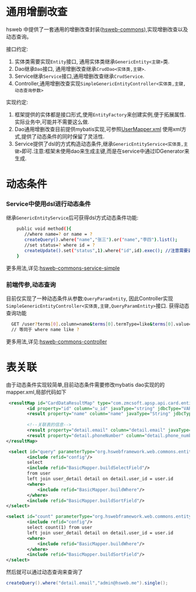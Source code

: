 # 通用增删改查
hsweb 中提供了一套通用的增删改查封装([hsweb-commons](../../../hsweb-commons)),实现增删改查以及动态查询。

接口约定: 
1. 实体类需要实现`Entity`接口, 通用实体类继承`GenericEntity<主键>`类.
2. Dao继承`Dao`接口, 通用增删改查继承`CrudDao<实体类,主键>`.
3. Service继承`Service`接口,通用增删改查继承`CrudService`.
4. Controller,通用增删改查实现`SimpleGenericEntityController<实体类,主键,动态查询参数>`

实现约定:
1. 框架提供的实体都是接口形式,使用`EntityFactory`来创建实例,便于拓展属性. 实际业务中,可能并不需要这么做.
2. Dao通用增删改查目前提供mybatis实现,可参照[UserMapper.xml](https://github.com/hs-web/hsweb-framework/blob/master/hsweb-system/hsweb-system-authorization/hsweb-system-authorization-dao/hsweb-system-authorization-dao-mybatis/src/main/resources/org/hswebframework/web/dao/mybatis/mappers/authorization/UserMapper.xml#L23-L69)
   使用xml方式,提供了动态条件的同时保留了灵活性.
3. Service提供了dsl的方式构造动态条件,继承`GenericEntityService<实体类,主键>`即可.注意:框架未使用dao来生成主键,而是在service中通过IDGenerator来生成.

# 动态条件

### Service中使用dsl进行动态条件
继承`GenericEntityService`后可获得dsl方式动态条件功能:

```bash
    public void method(){
       //where name=? or name = ?
       createQuery().where("name","张三").or("name","李四").list();
       //set status=? where id = ?
       createUpdate().set("status",1).where("id",id).exec(); //注意需要调用exec()
    }
```
更多用法,详见:[hsweb-commons-service-simple](https://github.com/hs-web/hsweb-framework/tree/master/hsweb-commons/hsweb-commons-service/hsweb-commons-service-simple)

### 前端传参,动态查询
目前仅实现了一种动态条件从参数:`QueryParamEntity`,
因此Controller实现`SimpleGenericEntityController<实体类,主键,QueryParamEntity>`接口. 获得动态查询功能

```bash
  GET /user?terms[0].column=name&terms[0].termType=like&terms[0].value=张三
  // 等同于 where name like ?
```
更多用法,详见:[hsweb-commons-controller](https://github.com/hs-web/hsweb-framework/tree/master/hsweb-commons/hsweb-commons-controller)

# 表关联
由于动态条件实现较简单,目前动态条件需要修改mybatis dao实现的的mapper.xml,局部代码如下
```xml
 <resultMap id="CardDataResultMap" type="com.zmcsoft.apsp.api.card.entity.SimpleCardDataEntity">
        <id property="id" column="u_id" javaType="string" jdbcType="VARCHAR"/>
        <result property="name" column="name" javaType="String" jdbcType="VARCHAR"/>
        
        <!--关联表的信息-->
        <result property="detail.email" column="detail.email" javaType="String" jdbcType="VARCHAR"/>
        <result property="detail.phoneNumber" column="detail.phone_number" javaType="String" jdbcType="VARCHAR"/>
</resultMap>

 <select id="query" parameterType="org.hswebframework.web.commons.entity.Entity" resultMap="CardDataResultMap">
        <include refid="config"/>
        select
        <include refid="BasicMapper.buildSelectField"/>
        from user 
        left join user_detail detail on detail.user_id = user.id
        <where>
            <include refid="BasicMapper.buildWhere"/>
        </where>
        <include refid="BasicMapper.buildSortField"/>
</select>

<select id="count" parameterType="org.hswebframework.web.commons.entity.Entity" resultMap="CardDataResultMap">
        <include refid="config"/>
        select count(1) from user 
        left join user_detail detail on detail.user_id = user.id
        <where>
            <include refid="BasicMapper.buildWhere"/>
        </where>
        <include refid="BasicMapper.buildSortField"/>
</select>
```

然后就可以通过动态查询来查询了
```java
createQuery().where("detail.email","admin@hsweb.me").single(); 
```